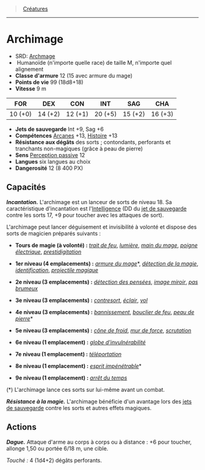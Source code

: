 ﻿---
!MonsterHD
Type: Humanoïde (n'importe quelle race)
Size: M
Alignment: n'importe quel alignement
ArmorClass: 12 (15 avec armure du mage)
HitPoints: 99 (18d8+18)
Speed: 9 m
Strength: 10 (+0)
Dexterity: 14 (+2)
Constitution: 12 (+1)
Intelligence: 20 (+5)
Wisdom: 15 (+2)
Charisma: 16 (+3)
SavingThrows: Int +9, Sag +6
Skills: '[Arcanes](hd_abilities_intelligence_arcanes.md) +13, [Histoire](hd_abilities_intelligence_histoire.md) +13'
DamageResistances: des sorts ; contondants, perforants et tranchants non-magiques (grâce à peau de pierre)
Senses: '[Perception passive](hd_abilities_dexterity_perception_passive.md) 12'
Languages: six langues au choix
Challenge: 12 (8 400 PX)
Id: monsters_hd.md#archimage
ParentLink: monsters_hd.md#créatures
Name: Archimage
ParentName: Créatures
NameLevel: 1
AltName: '[Archmage](srd_monsters_archmage.md)'
---
> [Créatures](hd_monsters.md)

---

# Archimage

- SRD: [Archmage](srd_monsters_archmage.md)
-  Humanoïde (n'importe quelle race) de taille M, n'importe quel alignement
- **Classe d'armure** 12 (15 avec armure du mage)
- **Points de vie** 99 (18d8+18)
- **Vitesse** 9 m

|FOR|DEX|CON|INT|SAG|CHA|
|---|---|---|---|---|---|
|10 (+0)|14 (+2)|12 (+1)|20 (+5)|15 (+2)|16 (+3)|

- **Jets de sauvegarde** Int +9, Sag +6
- **Compétences** [Arcanes](hd_abilities_intelligence_arcanes.md) +13, [Histoire](hd_abilities_intelligence_histoire.md) +13
- **Résistance aux dégâts** des sorts ; contondants, perforants et tranchants non-magiques (grâce à peau de pierre)
- **Sens** [Perception passive](hd_abilities_dexterity_perception_passive.md) 12
- **Langues** six langues au choix
- **Dangerosité** 12 (8 400 PX)

## Capacités

**_Incantation._** L'archimage est un lanceur de sorts de niveau 18. Sa caractéristique d'incantation est l'[Intelligence](hd_abilities_intelligence.md) (DD du [jet de sauvegarde](hd_abilities_jets_de_sauvegarde.md) contre les sorts 17, +9 pour toucher avec les attaques de sort).

L'archimage peut lancer déguisement et invisibilité à volonté et dispose des sorts de magicien préparés suivants :

* **Tours de magie (à volonté) :** _[trait de feu](hd_spells_trait_de_feu.md)_, _[lumière](hd_spells_lumiere.md)_, _[main du mage](hd_spells_main_du_mage.md)_, _[poigne électrique](hd_spells_poigne_electrique.md)_, _[prestidigitation](hd_spells_prestidigitation.md)_

* **1er niveau (4 emplacements) :** _[armure du mage](hd_spells_armure_du_mage.md)_*, _[détection de la magie](hd_spells_detection_de_la_magie.md)_, _[identification](hd_spells_identification.md)_, _[projectile magique](hd_spells_projectile_magique.md)_

* **2e niveau (3 emplacements) :** _[détection des pensées](hd_spells_detection_des_pensees.md)_, _[image miroir](hd_spells_image_miroir.md)_, _[pas brumeux](hd_spells_pas_brumeux.md)_

* **3e niveau (3 emplacements) :** _[contresort](hd_spells_contresort.md)_, _[éclair](hd_spells_eclair.md)_, _[vol](hd_spells_vol.md)_

* **4e niveau (3 emplacements) :** _[bannissement](hd_spells_bannissement.md)_, _[bouclier de feu](hd_spells_bouclier_de_feu.md)_, _[peau de pierre](hd_spells_peau_de_pierre.md)_*

* **5e niveau (3 emplacements) :** _[cône de froid](hd_spells_cone_de_froid.md)_, _[mur de force](hd_spells_mur_de_force.md)_, _[scrutation](hd_spells_scrutation.md)_

* **6e niveau (1 emplacement) :** _[globe d'invulnérabilité](hd_spells_globe_dinvulnerabilite.md)_

* **7e niveau (1 emplacement) :** _[téléportation](hd_spells_teleportation.md)_

* **8e niveau (1 emplacement) :** _[esprit impénétrable](hd_spells_esprit_impenetrable.md)_*

* **9e niveau (1 emplacement) :** _[arrêt du temps](hd_spells_arret_du_temps.md)_

(*) L'archimage lance ces sorts sur lui-même avant un combat.

**_Résistance à la magie._** L'archimage bénéficie d'un avantage lors des [jets de sauvegarde](hd_abilities_jets_de_sauvegarde.md) contre les sorts et autres effets magiques.

## Actions

**_Dague._** Attaque d'arme au corps à corps ou à distance : +6 pour toucher, allonge 1,50 ou portée 6/18 m, une cible.

_Touché :_ 4 (1d4+2) dégâts perforants.


